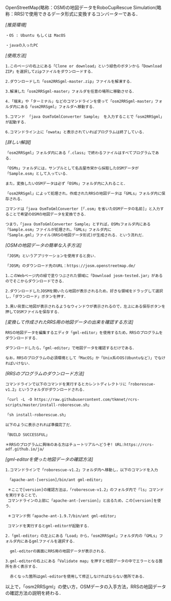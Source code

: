 OpenStreetMap(略称：OSM)の地図データをRoboCupRescue Simulation(略称：RRS)で使用できるデータ形式に変換するコンバーターである．

*[推奨環境]*

    ・OS : Ubuntu もしくは MacOS

    ・javaの入ったPC

*[使用方法]*

    1.このページの右上にある「Clone or download」という緑色のボタンから「Download ZIP」を選択してzipファイルをダウンロードする．

    2.ダウンロードした「osm2RRSgml-master.zip」ファイルを解凍する．

    3.解凍した「osm2RRSgml-master」フォルダを任意の場所に移動させる．

    4.「端末」や「ターミナル」などのコマンドラインを使って「osm2RRSgml-master」フォルダ内にある「osm2RRSgml」フォルダへ移動する．

    5.コマンド 「java OsmToGmlConverter Sample」 を入力することで「osm2RRSgml」が起動する．

    6.コマンドライン上に「owata」と表示されていればプログラムは終了している．

*[詳しい解説]*

    「osm2RRSgml」フォルダ内にある「.class」で終わるファイルはすべてプログラムである．

    「OSMs」フォルダには，サンプルとして名古屋市栄から採取したOSMデータが「Sample.osm」として入っている．

    また，変換したいOSMデータは必ず「OSMs」フォルダ内に入れること．

    「osm2RRSgml」によって処理され，作成されたRRSの地図データは「GMLs」フォルダ内に保存される．

    コマンドは「java OsmToGmlConverter [「.osm」を省いたOSMデータの名前]」と入力することで希望のOSMの地図データを変換できる．

    つまり，「java OsmToGmlConverter Sample」とすれば，OSMsフォルダ内にある「Sample.osm」ファイルが処理され，「GMLs」フォルダ内に
    「Sample.gml」ファイル(RRSの地図データ形式)が生成される．という流れだ．

*[OSMの地図データの簡単な入手方法]*

    「JOSM」というアプリケーションを使用すると良い．

    「JOSM」のダウンロード先のURL：https://josm.openstreetmap.de/

    1.このWebページ内の緑で塗りつぶされた領域に「Download josm-tested.jar」があるのでそこからダウンロードできる．

    2.ダウンロードしたJOSMを開いたら地図が表示されるため，好きな領域をドラッグして選択し，「ダウンロード」ボタンを押す．

    3.黒い背景に地図が表示されるようなウィンドウが表示されるので，左上にある保存ボタンを押してOSMファイルを保存する．


*[変換して作成されたRRS用の地図データの出来を確認する方法]*

    RRSの地図データを編集するエディタ「gml-editor」を使用するため，RRSのプログラムをダウンロードする．

    ダウンロードしたら，「gml-editor」で地図データを確認するだけである．

    なお，RRSのプログラムの必須環境として「MacOS」か「Unix系のOS(Ubuntuなど)」でなければいけない．

*[RRSのプログラムのダウンロード方法]*

    コマンドラインで以下のコマンドを実行するとカレントディレクトリに「roborescue-v1.2」というフォルダがダウンロードされる．

    「curl -L -O https://raw.githubusercontent.com/tkmnet/rcrs-scripts/master/install-roborescue.sh」

    「sh install-roborescue.sh」

    以下のように表示されれば準備完了だ．

    「BUILD SUCCESSFUL」

    ＊RRSのプログラムに興味のある方はチュートリアルへどうぞ! URL:https://rcrs-adf.github.io/ja/

*[gml-editorを使った地図データの確認方法]*

    1.コマンドラインで「roborescue-v1.2」フォルダ内へ移動し，以下のコマンドを入力

     「apache-ant-[version]/bin/ant gml-editor」

     ＊ここで[version]の確認方法は，「roborescue-v1.2」のフォルダ内で「ls」コマンドを実行することで，
     コマンドラインの上部に「apache-ant-[version]」と出るため，この[version]を使う．

     ＊コマンド例「apache-ant-1.9.7/bin/ant gml-editor」

     コマンドを実行するとgml-editorが起動する．

    2.「gml-editor」の左上にある「Load」から，「osm2RRSgml」フォルダ内の「GMLs」フォルダ内にあるgmlファイルを選択する．

      gml-editorの画面にRRS用の地図データが表示される．

    3.gml-editorの右上にある「Validate map」を押すと地図データの中でエラーとなる箇所を赤く表示する．

      赤くなった箇所はgml-editorを使用して修正しなければならない箇所である．

以上で，「osm2RRSgml」の使い方，OSMデータの入手方法，RRSの地図データの確認方法の説明を終わる．
